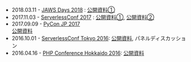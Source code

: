 - 2018.03.11 - [JAWS Days 2018](https://jawsdays2018.jaws-ug.jp) : [公開資料①](https://speakerdeck.com/marcyterui/reliability-engineering-for-enterprise-serverless)
- 2017.11.03 - [ServerlessConf 2017](http://tokyo.serverlessconf.io/) : [公開資料①](https://slideship.com/users/@marcy-terui/presentations/2017/11/5vUYExsSUrPbyjyjKA7J99/), [公開資料②](https://slideship.com/users/@marcy-terui/presentations/2017/11/NV8cP63mxs1tLw4qkct7Xd/)
- 2017.09.09 - [PyCon JP 2017](https://pycon.jp/2017/ja/)  
[公開資料](https://slideship.com/users/@marcy-terui/presentations/2017/09/9PzXZzcJfBR1ENEMmMbGSf/)
- 2016.10.01 - [ServerlessConf Tokyo 2016](http://tokyo.serverlessconf.io/): [公開資料](http://www.slideshare.net/marcyterui/unlimited-frameworks), パネルディスカッション
- 2016.04.16 - [PHP Conference Hokkaido 2016](http://phpcon.sapporo-php.net/2016/): [公開資料](http://www.slideshare.net/marcyterui/php-60979337)
